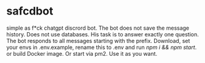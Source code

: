 # safcdbot
simple as f*ck chatgpt discrord bot.
The bot does not save the message history. Does not use databases. His task is to answer exactly one question.
The bot responds to all messages starting with the prefix.
Download, set your envs in .env.example, rename this to .env and  run 
*npm i && npm start*. or build Docker image. Or start via pm2.
Use it as you want.
